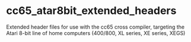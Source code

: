 # cc65_atar8bit_extended_headers
Extended header files for use with the cc65 cross compiler, targeting the Atari 8-bit line of home computers (400/800, XL series, XE series, XEGS)
